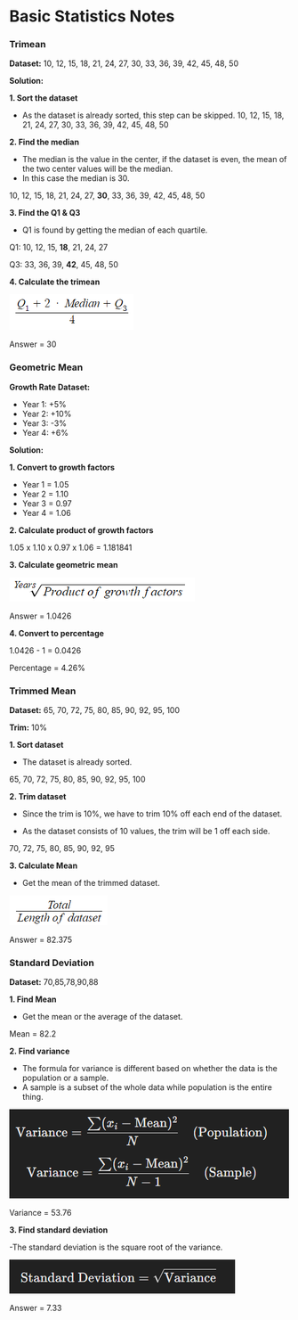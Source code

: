 # Basic Statistics Notes
### **Trimean**
**Dataset:** 10, 12, 15, 18, 21, 24, 27, 30, 33, 36, 39, 42, 45, 48, 50

**Solution:**

**1. Sort the dataset**
- As the dataset is already sorted, this step can be skipped.
10, 12, 15, 18, 21, 24, 27, 30, 33, 36, 39, 42, 45, 48, 50

**2. Find the median**
- The median is the value in the center, if the dataset is even, the mean of the two center values will be the median.
- In this case the median is 30.

10, 12, 15, 18, 21, 24, 27, **30**, 33, 36, 39, 42, 45, 48, 50

**3. Find the Q1 & Q3**

- Q1 is found by getting the median of each quartile.

Q1: 10, 12, 15, **18**, 21, 24, 27

Q3: 33, 36, 39, **42**, 45, 48, 50

**4. Calculate the trimean**

![](image-1.png)

Answer = 30

### **Geometric Mean**

**Growth Rate Dataset:**

- Year 1: +5%
- Year 2: +10%
- Year 3: -3%
- Year 4: +6%

**Solution:**

**1. Convert to growth factors**

- Year 1 = 1.05
- Year 2 = 1.10
- Year 3 = 0.97
- Year 4 = 1.06

**2. Calculate product of growth factors**

1.05 x 1.10 x 0.97 x 1.06 = 1.181841

**3. Calculate geometric mean**

![](image-2.png)

Answer = 1.0426

**4. Convert to percentage**

1.0426 - 1 = 0.0426

Percentage = 4.26%

### **Trimmed Mean**

**Dataset:**
65, 70, 72, 75, 80, 85, 90, 92, 95, 100

**Trim:**
10%

**1. Sort dataset**

- The dataset is already sorted.

65, 70, 72, 75, 80, 85, 90, 92, 95, 100

**2. Trim dataset**

- Since the trim is 10%, we have to trim 10% off each end of the dataset.

- As the dataset consists of 10 values, the trim will be 1 off each side.

70, 72, 75, 80, 85, 90, 92, 95

**3. Calculate Mean**

- Get the mean of the trimmed dataset.

![](image-3.png)

Answer = 82.375

### **Standard Deviation**

**Dataset:**
70,85,78,90,88

**1. Find Mean**

- Get the mean or the average of the dataset.

Mean = 82.2

**2. Find variance**

- The formula for variance is different based on whether the data is the population or a sample.
- A sample is a subset of the whole data while population is the entire thing.

![](image-4.png)

Variance = 53.76 

**3. Find standard deviation**

-The standard deviation is the square root of the variance.

![](image-5.png)

Answer = 7.33
